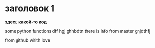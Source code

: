 # заголовок 1

**здесь какой-то код**

some python functions
dff
hgj
ghhbdtn
there is info from master
ghjdthfj

from github whith love
